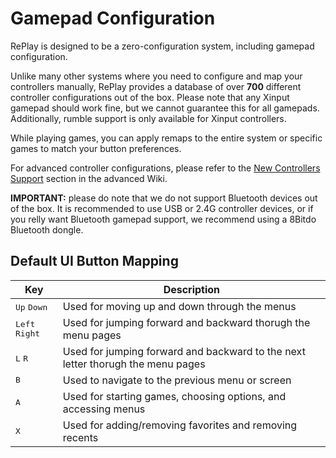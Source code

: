# Gamepad Configuration

RePlay is designed to be a zero-configuration system, including gamepad configuration.

Unlike many other systems where you need to configure and map your controllers manually, RePlay provides a database of over **700** different controller configurations out of the box. Please note that any Xinput gamepad should work fine, but we cannot guarantee this for all gamepads. Additionally, rumble support is only available for Xinput controllers.

While playing games, you can apply remaps to the entire system or specific games to match your button preferences.

For advanced controller configurations, please refer to the [New Controllers Support](mappings.md) section in the advanced Wiki.

**IMPORTANT:** please do note that we do not support Bluetooth devices out of the box. It is recommended to use USB or 2.4G controller devices, or if you relly want Bluetooth gamepad support, we recommend using a 8Bitdo Bluetooth dongle.

## Default UI Button Mapping

| Key                                     | Description    |
| --------------------------------------- | -------------- |
| <kbd>Up</kbd> <kbd>Down</kbd>           | Used for moving up and down through the menus |
| <kbd>Left</kbd> <kbd>Right</kbd>        | Used for jumping forward and backward thorugh the menu pages |
| <kbd>L</kbd> <kbd>R</kbd>               | Used for jumping forward and backward to the next letter thorugh the menu pages |
| <kbd>B</kbd>                            | Used to navigate to the previous menu or screen |
| <kbd>A</kbd>                            | Used for starting games, choosing options, and accessing menus |
| <kbd>X</kbd>                            | Used for adding/removing favorites and removing recents |